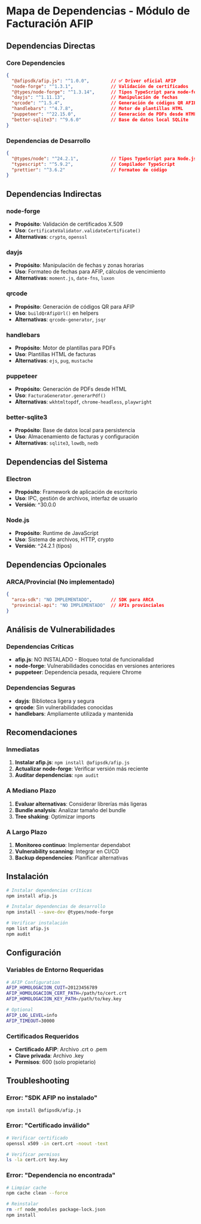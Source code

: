 # Mapa de Dependencias - Módulo de Facturación AFIP

## Dependencias Directas

### Core Dependencies
```json
{
  "@afipsdk/afip.js": "^1.0.0",        // ✅ Driver oficial AFIP
  "node-forge": "^1.3.1",              // Validación de certificados
  "@types/node-forge": "^1.3.14",      // Tipos TypeScript para node-forge
  "dayjs": "^1.11.13",                 // Manipulación de fechas
  "qrcode": "^1.5.4",                  // Generación de códigos QR AFIP
  "handlebars": "^4.7.8",              // Motor de plantillas HTML
  "puppeteer": "^22.15.0",             // Generación de PDFs desde HTML
  "better-sqlite3": "^9.6.0"           // Base de datos local SQLite
}
```

### Dependencias de Desarrollo
```json
{
  "@types/node": "^24.2.1",            // Tipos TypeScript para Node.js
  "typescript": "^5.9.2",              // Compilador TypeScript
  "prettier": "^3.6.2"                 // Formateo de código
}
```

## Dependencias Indirectas

### node-forge
- **Propósito**: Validación de certificados X.509
- **Uso**: `CertificateValidator.validateCertificate()`
- **Alternativas**: `crypto`, `openssl`

### dayjs
- **Propósito**: Manipulación de fechas y zonas horarias
- **Uso**: Formateo de fechas para AFIP, cálculos de vencimiento
- **Alternativas**: `moment.js`, `date-fns`, `luxon`

### qrcode
- **Propósito**: Generación de códigos QR para AFIP
- **Uso**: `buildQrAfipUrl()` en helpers
- **Alternativas**: `qrcode-generator`, `jsqr`

### handlebars
- **Propósito**: Motor de plantillas para PDFs
- **Uso**: Plantillas HTML de facturas
- **Alternativas**: `ejs`, `pug`, `mustache`

### puppeteer
- **Propósito**: Generación de PDFs desde HTML
- **Uso**: `FacturaGenerator.generarPdf()`
- **Alternativas**: `wkhtmltopdf`, `chrome-headless`, `playwright`

### better-sqlite3
- **Propósito**: Base de datos local para persistencia
- **Uso**: Almacenamiento de facturas y configuración
- **Alternativas**: `sqlite3`, `lowdb`, `nedb`

## Dependencias del Sistema

### Electron
- **Propósito**: Framework de aplicación de escritorio
- **Uso**: IPC, gestión de archivos, interfaz de usuario
- **Versión**: ^30.0.0

### Node.js
- **Propósito**: Runtime de JavaScript
- **Uso**: Sistema de archivos, HTTP, crypto
- **Versión**: ^24.2.1 (tipos)

## Dependencias Opcionales

### ARCA/Provincial (No implementado)
```json
{
  "arca-sdk": "NO IMPLEMENTADO",       // SDK para ARCA
  "provincial-api": "NO IMPLEMENTADO"  // APIs provinciales
}
```

## Análisis de Vulnerabilidades

### Dependencias Críticas
- **afip.js**: NO INSTALADO - Bloqueo total de funcionalidad
- **node-forge**: Vulnerabilidades conocidas en versiones anteriores
- **puppeteer**: Dependencia pesada, requiere Chrome

### Dependencias Seguras
- **dayjs**: Biblioteca ligera y segura
- **qrcode**: Sin vulnerabilidades conocidas
- **handlebars**: Ampliamente utilizada y mantenida

## Recomendaciones

### Inmediatas
1. **Instalar afip.js**: `npm install @afipsdk/afip.js`
2. **Actualizar node-forge**: Verificar versión más reciente
3. **Auditar dependencias**: `npm audit`

### A Mediano Plazo
1. **Evaluar alternativas**: Considerar librerías más ligeras
2. **Bundle analysis**: Analizar tamaño del bundle
3. **Tree shaking**: Optimizar imports

### A Largo Plazo
1. **Monitoreo continuo**: Implementar dependabot
2. **Vulnerability scanning**: Integrar en CI/CD
3. **Backup dependencies**: Planificar alternativas

## Instalación

```bash
# Instalar dependencias críticas
npm install afip.js

# Instalar dependencias de desarrollo
npm install --save-dev @types/node-forge

# Verificar instalación
npm list afip.js
npm audit
```

## Configuración

### Variables de Entorno Requeridas
```bash
# AFIP Configuration
AFIP_HOMOLOGACION_CUIT=20123456789
AFIP_HOMOLOGACION_CERT_PATH=/path/to/cert.crt
AFIP_HOMOLOGACION_KEY_PATH=/path/to/key.key

# Optional
AFIP_LOG_LEVEL=info
AFIP_TIMEOUT=30000
```

### Certificados Requeridos
- **Certificado AFIP**: Archivo .crt o .pem
- **Clave privada**: Archivo .key
- **Permisos**: 600 (solo propietario)

## Troubleshooting

### Error: "SDK AFIP no instalado"
```bash
npm install @afipsdk/afip.js
```

### Error: "Certificado inválido"
```bash
# Verificar certificado
openssl x509 -in cert.crt -noout -text

# Verificar permisos
ls -la cert.crt key.key
```

### Error: "Dependencia no encontrada"
```bash
# Limpiar cache
npm cache clean --force

# Reinstalar
rm -rf node_modules package-lock.json
npm install
```
